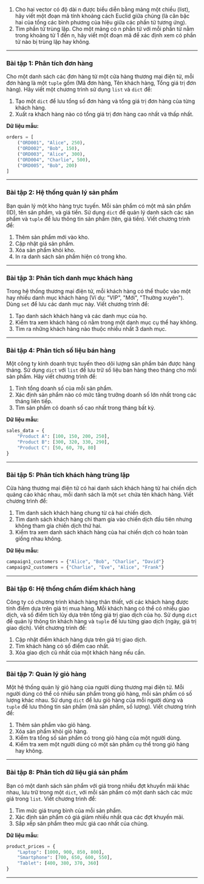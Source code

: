 1. Cho hai vector có độ dài n được biểu diễn bằng mảng một chiều (list), hãy viết một đoạn mã tính khoảng cách Euclid giữa chúng (là căn bậc hai của tổng các bình phương của hiệu giữa các phần tử tương ứng).
2. Tìm phần tử trùng lặp. Cho một mảng có n phần tử với mỗi phần tử nằm trong khoảng từ 1 đến n, hãy viết một đoạn mã để xác định xem có phần tử nào bị trùng lặp hay không.

---

### Bài tập 1: **Phân tích đơn hàng**
Cho một danh sách các đơn hàng từ một cửa hàng thương mại điện tử, mỗi đơn hàng là một `tuple` gồm (Mã đơn hàng, Tên khách hàng, Tổng giá trị đơn hàng). Hãy viết một chương trình sử dụng `list` và `dict` để:
1. Tạo một `dict` để lưu tổng số đơn hàng và tổng giá trị đơn hàng của từng khách hàng.
2. Xuất ra khách hàng nào có tổng giá trị đơn hàng cao nhất và thấp nhất.

**Dữ liệu mẫu:**
```python
orders = [
    ("ORD001", "Alice", 250),
    ("ORD002", "Bob", 150),
    ("ORD003", "Alice", 300),
    ("ORD004", "Charlie", 500),
    ("ORD005", "Bob", 200)
]
```

---

### Bài tập 2: **Hệ thống quản lý sản phẩm**
Bạn quản lý một kho hàng trực tuyến. Mỗi sản phẩm có một mã sản phẩm (ID), tên sản phẩm, và giá tiền. Sử dụng `dict` để quản lý danh sách các sản phẩm và `tuple` để lưu thông tin sản phẩm (tên, giá tiền). Viết chương trình để:
1. Thêm sản phẩm mới vào kho.
2. Cập nhật giá sản phẩm.
3. Xóa sản phẩm khỏi kho.
4. In ra danh sách sản phẩm hiện có trong kho.

---

### Bài tập 3: **Phân tích danh mục khách hàng**
Trong hệ thống thương mại điện tử, mỗi khách hàng có thể thuộc vào một hay nhiều danh mục khách hàng (Ví dụ: "VIP", "Mới", "Thường xuyên"). Dùng `set` để lưu các danh mục này. Viết chương trình để:
1. Tạo danh sách khách hàng và các danh mục của họ.
2. Kiểm tra xem khách hàng có nằm trong một danh mục cụ thể hay không.
3. Tìm ra những khách hàng nào thuộc nhiều nhất 3 danh mục.

---

### Bài tập 4: **Phân tích số liệu bán hàng**
Một công ty kinh doanh trực tuyến theo dõi lượng sản phẩm bán được hàng tháng. Sử dụng `dict` với `list` để lưu trữ số liệu bán hàng theo tháng cho mỗi sản phẩm. Hãy viết chương trình để:
1. Tính tổng doanh số của mỗi sản phẩm.
2. Xác định sản phẩm nào có mức tăng trưởng doanh số lớn nhất trong các tháng liên tiếp.
3. Tìm sản phẩm có doanh số cao nhất trong tháng bất kỳ.

**Dữ liệu mẫu:**
```python
sales_data = {
    "Product A": [100, 150, 200, 250],
    "Product B": [300, 320, 330, 290],
    "Product C": [50, 60, 70, 80]
}
```

---

### Bài tập 5: **Phân tích khách hàng trùng lặp**
Cửa hàng thương mại điện tử có hai danh sách khách hàng từ hai chiến dịch quảng cáo khác nhau, mỗi danh sách là một `set` chứa tên khách hàng. Viết chương trình để:
1. Tìm danh sách khách hàng chung từ cả hai chiến dịch.
2. Tìm danh sách khách hàng chỉ tham gia vào chiến dịch đầu tiên nhưng không tham gia chiến dịch thứ hai.
3. Kiểm tra xem danh sách khách hàng của hai chiến dịch có hoàn toàn giống nhau không.

**Dữ liệu mẫu:**
```python
campaign1_customers = {"Alice", "Bob", "Charlie", "David"}
campaign2_customers = {"Charlie", "Eve", "Alice", "Frank"}
```

---

### Bài tập 6: **Hệ thống chấm điểm khách hàng**
Công ty có chương trình khách hàng thân thiết, với các khách hàng được tính điểm dựa trên giá trị mua hàng. Mỗi khách hàng có thể có nhiều giao dịch, và số điểm tích lũy dựa trên tổng giá trị giao dịch của họ. Sử dụng `dict` để quản lý thông tin khách hàng và `tuple` để lưu từng giao dịch (ngày, giá trị giao dịch). Viết chương trình để:
1. Cập nhật điểm khách hàng dựa trên giá trị giao dịch.
2. Tìm khách hàng có số điểm cao nhất.
3. Xóa giao dịch cũ nhất của một khách hàng nếu cần.

---

### Bài tập 7: **Quản lý giỏ hàng**
Một hệ thống quản lý giỏ hàng của người dùng thương mại điện tử. Mỗi người dùng có thể có nhiều sản phẩm trong giỏ hàng, mỗi sản phẩm có số lượng khác nhau. Sử dụng `dict` để lưu giỏ hàng của mỗi người dùng và `tuple` để lưu thông tin sản phẩm (mã sản phẩm, số lượng). Viết chương trình để:
1. Thêm sản phẩm vào giỏ hàng.
2. Xóa sản phẩm khỏi giỏ hàng.
3. Kiểm tra tổng số sản phẩm có trong giỏ hàng của một người dùng.
4. Kiểm tra xem một người dùng có một sản phẩm cụ thể trong giỏ hàng hay không.

---

### Bài tập 8: **Phân tích dữ liệu giá sản phẩm**
Bạn có một danh sách sản phẩm với giá trong nhiều đợt khuyến mãi khác nhau, lưu trữ trong một `dict`, với mỗi sản phẩm có một danh sách các mức giá trong `list`. Viết chương trình để:
1. Tìm mức giá trung bình của mỗi sản phẩm.
2. Xác định sản phẩm có giá giảm nhiều nhất qua các đợt khuyến mãi.
3. Sắp xếp sản phẩm theo mức giá cao nhất của chúng.

**Dữ liệu mẫu:**
```python
product_prices = {
    "Laptop": [1000, 900, 850, 800],
    "Smartphone": [700, 650, 600, 550],
    "Tablet": [400, 380, 370, 360]
}
```

---